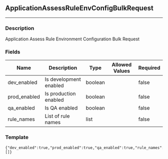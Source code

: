 ## ApplicationAssessRuleEnvConfigBulkRequest
---
### Description
Application Assess Rule Environment Configuration Bulk Request
### Fields
| Name | Description | Type | Allowed Values | Required |
| ---- | ----------- | ---- | -------------- | -------- |
| dev_enabled | Is development enabled | boolean |  | false |
| prod_enabled | Is production enabled | boolean |  | false |
| qa_enabled | Is QA enabled | boolean |  | false |
| rule_names | List of rule names | list |  | false |
### Template
```
{"dev_enabled":true,"prod_enabled":true,"qa_enabled":true,"rule_names":[]}
```
